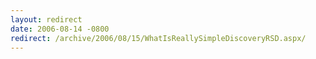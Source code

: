 ```yaml
---
layout: redirect
date: 2006-08-14 -0800
redirect: /archive/2006/08/15/WhatIsReallySimpleDiscoveryRSD.aspx/
---
```

